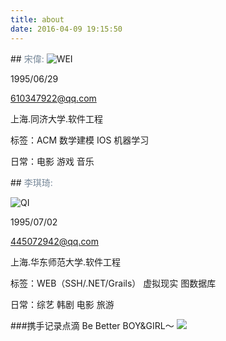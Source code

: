 ```yaml
---
title: about
date: 2016-04-09 19:15:50
---
```



##<font color=#778899> 宋偉: </font>
![WEI](http://a1.qpic.cn/psb?/V14Yj6Tj1MPSQh/LdEyqwz6teVpwR*g10blYveLaO6wlc7KKd5uRX9I6lU!/b/dHEBAAAAAAAA&bo=gAJVAwAAAAAFB*A!&rf=viewer_4)

1995/06/29

610347922@qq.com

上海.同济大学.软件工程

标签：ACM 数学建模 IOS 机器学习

日常：电影 游戏 音乐



##<font color=#778899> 李琪琦: </font>

![QI](http://b175.photo.store.qq.com/psb?/V14Yj6Tj1MPSQh/xpNfQpRRSO3WHRl0GD8qYTI8OBC3s4p5WfCeMzLMIwk!/b/dFkcW2gZDAAA&bo=gAJZA3sEAAYFCIo!&rf=viewer_4)

1995/07/02

445072942@qq.com

上海.华东师范大学.软件工程

标签：WEB（SSH/.NET/Grails） 虚拟现实 图数据库

日常：综艺 韩剧 电影 旅游

###携手记录点滴  Be Better BOY&GIRL～
![](http://a3.qpic.cn/psb?/V14Yj6Tj1MPSQh/OSBQzCg5lU8PY71Pc9fqI9AYDtnAJIOWKynZDMI80k8!/b/dHABAAAAAAAA&bo=gAJVAwAAAAAFB*A!&rf=viewer_4)
 